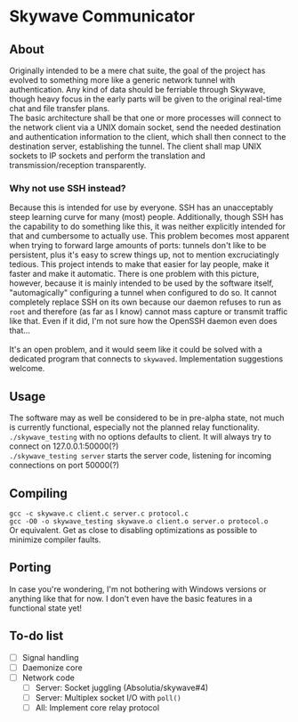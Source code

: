 # Skywave Communicator
## About
Originally intended to be a mere chat suite, the goal of the project has evolved to something more like a generic network tunnel with authentication.
Any kind of data should be ferriable through Skywave, though heavy focus in the early parts will be given to the original real-time chat and file transfer plans.<br>The basic architecture shall be that one or more processes will connect to the network client via a UNIX domain socket, send the needed destination and authentication information to the client, which shall then connect to the destination server, establishing the tunnel. The client shall map UNIX sockets to IP sockets and perform the translation and transmission/reception transparently.
### Why not use SSH instead?
Because this is intended for use by everyone. SSH has an unacceptably steep learning curve for many (most) people. Additionally, though SSH has the capability to do something like this, it was neither explicitly intended for that and cumbersome to actually use. This problem becomes most apparent when trying to forward large amounts of ports: tunnels don't like to be persistent, plus it's easy to screw things up, not to mention excruciatingly tedious. This project intends to make that easier for lay people, make it faster and make it automatic. There is one problem with this picture, however, because it is mainly intended to be used by the software itself, "automagically" configuring a tunnel when configured to do so. It cannot completely replace SSH on its own because our daemon refuses to run as `root` and therefore (as far as I know) cannot mass capture or transmit traffic like that. Even if it did, I'm not sure how the OpenSSH daemon even does that...<br><br>It's an open problem, and it would seem like it could be solved with a dedicated program that connects to `skywaved`. Implementation suggestions welcome.
## Usage
The software may as well be considered to be in pre-alpha state, not much is currently functional, especially not the planned relay functionality.
`./skywave_testing` with no options defaults to client. It will always try to connect on 127.0.0.1:50000(?)<br>
`./skywave_testing server` starts the server code, listening for incoming connections on port 50000(?)<br>
## Compiling
`gcc -c skywave.c client.c server.c protocol.c`<br>
`gcc -O0 -o skywave_testing skywave.o client.o server.o protocol.o`<br>
Or equivalent. Get as close to disabling optimizations as possible to minimize compiler faults.
## Porting
In case you're wondering, I'm not bothering with Windows versions or anything like that for now. I don't even have the basic features in a functional state yet!
## To-do list
- [ ] Signal handling
- [ ] Daemonize core
- [ ] Network code
  - [ ] Server: Socket juggling (Absolutia/skywave#4)
  - [ ] Server: Multiplex socket I/O with `poll()`
  - [ ] All: Implement core relay protocol

